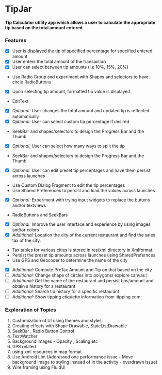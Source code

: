 
# TipJar

**Tip Calculator utility app which allows a user to calculate the appropriate tip based on the total amount entered.**

### Features
* [x] User is displayed the tip of specified percentage for specified entered amount
* [x] User enters the total amount of the transaction
* [x] User can select between tip amounts (i.e 10%, 15%, 20%) 
 * Use Radio Group and experiment with Shapes and selectors to have circle RadioButtons
* [x] Upon selecting tip amount, formatted tip value is displayed 
 * EditText
* [x] *Optional:* User changes the total amount and updated tip is reflected automatically
* [x] *Optional:* User can select custom tip percentage if desired 
 * SeekBar and shapes/selectors to design the Progress Bar and the Thumb
* [x] *Optional:* User can select how many ways to split the tip 
 * SeekBar and shapes/selectors to design the Progress Bar and the Thumb
* [x] *Optional:* User can edit preset tip percentages and have them persist across launches 
 * Use Custom Dialog Fragment to edit the tip percentages
 * Use Shared Preferences to persist and load the values across launches
* [x] *Optional:* Experiment with trying input widgets to replace the buttons and/or textviews
 * RadioButtons and SeekBars
* [x] *Optional:* Improve the user interface and experience by using images and/or colors
* [x] *Additional:* Location the city of the current restaurant and find the sales tax of the city. 
 * Tax tables for various cities is stored in res/xml directory in Xmlformat.
 * Persist the preset tip amounts across launches using SharedPrefernces
 * Use GPS and Geocoder to determine the name of the city
* [x] *Additional:* Compute PreTax Amount and Tip on that based on the city
* [ ] *Additional:* Change shape of circles into polygons( explore canvas )
* [ ] *Additional:* Get the name of the restaurant and persist tips/amount and obtain a history for a restaurant
* [ ] *Additional:* Search tip history for a specific restaurant
* [ ] *Additional:* Show tipping etiquette information from itipping.com

### Exploration of Topics
1. Customization of UI  using themes and styles.
2. Creating effects with Shape Drawable, StateListDrawable
3. SeekBar , Radio Button Control
4. TextWatcher
5. Background images - Opacity , Scaling etc
6. GPS related
7. using xml resources in map format.
8. Use Android Lint (Addressed one performance issue - Move background image to styling instead of in the activity - overdrawn issue)
9. Wire framing using FluidUI
